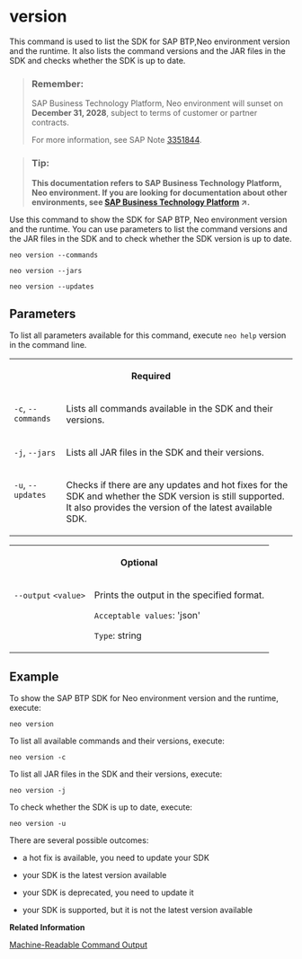 <!-- loio7f6d7860c67e4870a5538b1af4cdfee5 -->

# version

This command is used to list the SDK for SAP BTP,Neo environment version and the runtime. It also lists the command versions and the JAR files in the SDK and checks whether the SDK is up to date.



> ### Remember:  
> SAP Business Technology Platform, Neo environment will sunset on **December 31, 2028**, subject to terms of customer or partner contracts.
> 
> For more information, see SAP Note [3351844](https://me.sap.com/notes/3351844).

> ### Tip:  
> **This documentation refers to SAP Business Technology Platform, Neo environment. If you are looking for documentation about other environments, see [SAP Business Technology Platform](https://help.sap.com/viewer/65de2977205c403bbc107264b8eccf4b/Cloud/en-US/6a2c1ab5a31b4ed9a2ce17a5329e1dd8.html "SAP Business Technology Platform (SAP BTP) is an integrated offering comprised of four technology portfolios: database and data management, application development and integration, analytics, and intelligent technologies. The platform offers users the ability to turn data into business value, compose end-to-end business processes, and build and extend SAP applications quickly.") :arrow_upper_right:.**



Use this command to show the SDK for SAP BTP, Neo environment version and the runtime. You can use parameters to list the command versions and the JAR files in the SDK and to check whether the SDK version is up to date.

```
neo version --commands
```

```
neo version --jars
```

```
neo version --updates
```



## Parameters

To list all parameters available for this command, execute `neo help` version in the command line.


<table>
<tr>
<th valign="top" colspan="2">

Required

</th>
</tr>
<tr>
<td valign="top">

`-c`, `--commands`

</td>
<td valign="top">

Lists all commands available in the SDK and their versions.

</td>
</tr>
<tr>
<td valign="top">

`-j`, `--jars`

</td>
<td valign="top">

Lists all JAR files in the SDK and their versions.

</td>
</tr>
<tr>
<td valign="top">

`-u`, `--updates`

</td>
<td valign="top">

Checks if there are any updates and hot fixes for the SDK and whether the SDK version is still supported. It also provides the version of the latest available SDK.

</td>
</tr>
</table>


<table>
<tr>
<th valign="top" colspan="2">

Optional

</th>
</tr>
<tr>
<td valign="top">

`--output` `<value>`

</td>
<td valign="top">

Prints the output in the specified format.

`Acceptable values`: 'json'

`Type`: string

</td>
</tr>
</table>



## Example

To show the SAP BTP SDK for Neo environment version and the runtime, execute:

```
neo version
```

To list all available commands and their versions, execute:

```
neo version -c
```

To list all JAR files in the SDK and their versions, execute:

```
neo version -j
```

To check whether the SDK is up to date, execute:

```
neo version -u
```

There are several possible outcomes:

-   a hot fix is available, you need to update your SDK

-   your SDK is the latest version available

-   your SDK is deprecated, you need to update it

-   your SDK is supported, but it is not the latest version available


**Related Information**  


[Machine-Readable Command Output](machine-readable-command-output-b35e1e9.md "")

